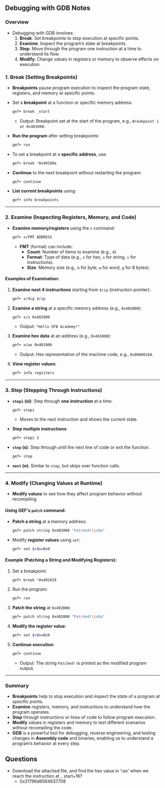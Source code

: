 ## Debugging with GDB Notes

### **Overview**
- Debugging with GDB involves:
  1. **Break**: Set breakpoints to stop execution at specific points.
  2. **Examine**: Inspect the program’s state at breakpoints.
  3. **Step**: Move through the program one instruction at a time to understand its flow.
  4. **Modify**: Change values in registers or memory to observe effects on execution.

### **1. Break (Setting Breakpoints)**
- **Breakpoints** pause program execution to inspect the program state, registers, and memory at specific points.
- Set a **breakpoint** at a function or specific memory address:
  ```bash
  gef➤ break _start
  ```
  - Output: Breakpoint set at the start of the program, e.g., `Breakpoint 1 at 0x401000`.
- **Run the program** after setting breakpoints:
  ```bash
  gef➤ run
  ```

- To set a breakpoint at a **specific address**, use:
  ```bash
  gef➤ break *0x40100a
  ```

- **Continue** to the next breakpoint without restarting the program:
  ```bash
  gef➤ continue
  ```

- **List current breakpoints** using:
  ```bash
  gef➤ info breakpoints
  ```

---

### **2. Examine (Inspecting Registers, Memory, and Code)**
- **Examine memory/registers** using the `x` command:
  ```bash
  gef➤ x/FMT ADDRESS
  ```
  - **FMT** (format) can include:
    - **Count**: Number of items to examine (e.g., `4`).
    - **Format**: Type of data (e.g., `x` for hex, `s` for string, `i` for instructions).
    - **Size**: Memory size (e.g., `b` for byte, `w` for word, `g` for 8 bytes).
  
#### **Examples of Examination**:
1. **Examine next 4 instructions** starting from `$rip` (instruction pointer):
   ```bash
   gef➤ x/4ig $rip
   ```

2. **Examine a string** at a specific memory address (e.g., `0x402000`):
   ```bash
   gef➤ x/s 0x402000
   ```
   - Output: `"Hello HTB Academy!"`

3. **Examine hex data** at an address (e.g., `0x401000`):
   ```bash
   gef➤ x/wx 0x401000
   ```
   - Output: Hex representation of the machine code, e.g., `0x000001b8`.

4. **View register values**:
   ```bash
   gef➤ info registers
   ```

---

### **3. Step (Stepping Through Instructions)**
- **`stepi` (si)**: Step through **one instruction** at a time.
  ```bash
  gef➤ stepi
  ```
  - Moves to the next instruction and shows the current state.

- **Step multiple instructions**:
  ```bash
  gef➤ stepi 3
  ```

- **`step` (s)**: Step through until the next line of code or exit the function.
  ```bash
  gef➤ step
  ```

- **`next` (n)**: Similar to `step`, but skips over function calls.

---

### **4. Modify (Changing Values at Runtime)**
- **Modify values** to see how they affect program behavior without recompiling.
  
#### **Using GEF's `patch` command**:
- **Patch a string** at a memory address:
  ```bash
  gef➤ patch string 0x402000 "Patched!\\x0a"
  ```

- Modify **register values** using `set`:
  ```bash
  gef➤ set $rdx=0x9
  ```

#### **Example (Patching a String and Modifying Registers)**:
1. Set a breakpoint:
   ```bash
   gef➤ break *0x401019
   ```

2. Run the program:
   ```bash
   gef➤ run
   ```

3. **Patch the string** at `0x402000`:
   ```bash
   gef➤ patch string 0x402000 "Patched!\\x0a"
   ```

4. **Modify the register value**:
   ```bash
   gef➤ set $rdx=0x9
   ```

5. **Continue execution**:
   ```bash
   gef➤ continue
   ```
   - Output: The string `Patched!` is printed as the modified program output.

---

### **Summary**
- **Breakpoints** help to stop execution and inspect the state of a program at specific points.
- **Examine** registers, memory, and instructions to understand how the program operates.
- **Step** through instructions or lines of code to follow program execution.
- **Modify** values in registers and memory to test different scenarios without recompiling the code.
- **GDB** is a powerful tool for debugging, reverse engineering, and testing changes in **Assembly code** and binaries, enabling us to understand a program’s behavior at every step.

## Questions
- Download the attached file, and find the hex value in 'rax' when we reach the instruction at  _ start+16?
	- 0x21796d6564637708